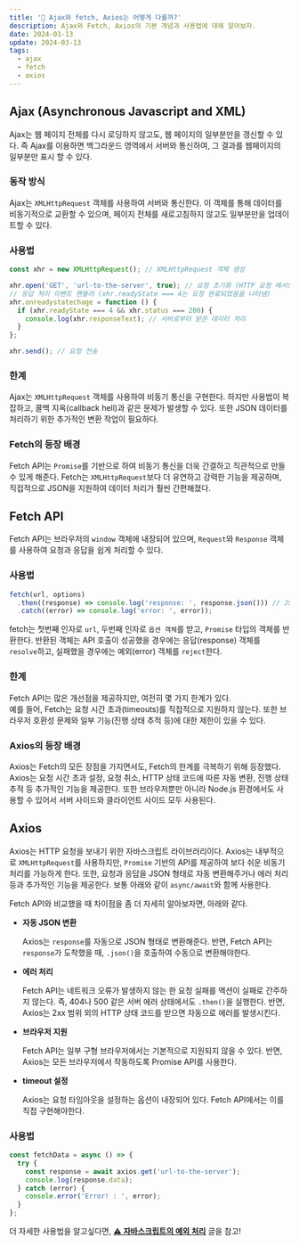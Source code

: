 ```yaml
---
title: '🦚 Ajax와 fetch, Axios는 어떻게 다를까?'
description: Ajax와 Fetch, Axios의 기본 개념과 사용법에 대해 알아보자.
date: 2024-03-13
update: 2024-03-13
tags:
  - ajax
  - fetch
  - axios
---
```


## Ajax (Asynchronous Javascript and XML)

Ajax는 웹 페이지 전체를 다시 로딩하지 않고도, 웹 페이지의 일부분만을 갱신할 수 있다. 즉 Ajax를 이용하면 백그라운드 영역에서 서버와 통신하여, 그 결과를 웹페이지의 일부분만 표시 할 수 있다.

### 동작 방식

Ajax는 `XMLHttpRequest` 객체를 사용하여 서버와 통신한다. 이 객체를 통해 데이터를 비동기적으로 교환할 수 있으며, 페이지 전체를 새로고침하지 않고도 일부분만을 업데이트할 수 있다.

### 사용법

```js
const xhr = new XMLHttpRequest(); // XMLHttpRequest 객체 생성

xhr.open('GET', 'url-to-the-server', true); // 요청 초기화 (HTTP 요청 메서드, 요청을 보낼 서버의 url, 비동기적으로 요청할 것인지 boolean)
// 응답 처리 이벤트 핸들러 (xhr.readyState === 4는 요청 완료되었음을 나타냄)
xhr.onreadystatechage = function () {
  if (xhr.readyState === 4 && xhr.status === 200) {
    console.log(xhr.responseText); // 서버로부터 받은 데이터 처리
  }
};

xhr.send(); // 요청 전송
```

### 한계

Ajax는 `XMLHttpRequest` 객체를 사용하여 비동기 통신을 구현한다. 하지만 사용법이 복잡하고, 콜백 지옥(callback hell)과 같은 문제가 발생할 수 있다. 또한 JSON 데이터를 처리하기 위한 추가적인 변환 작업이 필요하다.

### Fetch의 등장 배경

Fetch API는 `Promise`를 기반으로 하여 비동기 통신을 더욱 간결하고 직관적으로 만들 수 있게 해준다. Fetch는 `XMLHttpRequest`보다 더 유연하고 강력한 기능을 제공하며, 직접적으로 JSON을 지원하여 데이터 처리가 훨씬 간편해졌다.

## Fetch API

Fetch API는 브라우저의 `window` 객체에 내장되어 있으며, `Request`와 `Response` 객체를 사용하여 요청과 응답을 쉽게 처리할 수 있다.

### 사용법

```js
fetch(url, options)
  .then((response) => console.log('response: ', response.json())) // JSON 데이터로 변환
  .catch((error) => console.log('error: ', error));
```

fetch는 첫번째 인자로 `url`, 두번째 인자로 `옵션 객체`를 받고, `Promise` 타입의 객체를 반환한다. 반환된 객체는 API 호출이 성공했을 경우에는 응답(response) 객체를 `resolve`하고, 실패했을 경우에는 예외(error) 객체를 `reject`한다.

### 한계

Fetch API는 많은 개선점을 제공하지만, 여전히 몇 가지 한계가 있다.  
예를 들어, Fetch는 요청 시간 초과(timeouts)를 직접적으로 지원하지 않는다. 또한 브라우저 호환성 문제와 일부 기능(진행 상태 추적 등)에 대한 제한이 있을 수 있다.

### Axios의 등장 배경

Axios는 Fetch의 모든 장점을 가지면서도, Fetch의 한계를 극복하기 위해 등장했다. Axios는 요청 시간 초과 설정, 요청 취소, HTTP 상태 코드에 따른 자동 변환, 진행 상태 추적 등 추가적인 기능을 제공한다. 또한 브라우저뿐만 아니라 Node.js 환경에서도 사용할 수 있어서 서버 사이드와 클라이언트 사이드 모두 사용된다.

## Axios

Axios는 HTTP 요청을 보내기 위한 자바스크립트 라이브러리이다. Axios는 내부적으로 `XMLHttpRequest`를 사용하지만, `Promise` 기반의 API를 제공하여 보다 쉬운 비동기 처리를 가능하게 한다. 또한, 요청과 응답을 JSON 형태로 자동 변환해주거나 에러 처리 등과 추가적인 기능을 제공한다. 보통 아래와 같이 `async/await`와 함께 사용한다.

Fetch API와 비교했을 때 차이점을 좀 더 자세히 알아보자면, 아래와 같다.

- **자동 JSON 변환**

  Axios는 `response`를 자동으로 JSON 형태로 변환해준다. 반면, Fetch API는 `response`가 도착했을 때, `.json()`을 호출하여 수동으로 변환해야한다.

- **에러 처리**

  Fetch API는 네트워크 오류가 발생하지 않는 한 요청 실패를 액션이 실패로 간주하지 않는다. 즉, 404나 500 같은 서버 에러 상태에서도 `.then()`을 실행한다. 반면, Axios는 2xx 범위 외의 HTTP 상태 코드를 받으면 자동으로 에러를 발생시킨다.

- **브라우저 지원**

  Fetch API는 일부 구형 브라우저에서는 기본적으로 지원되지 않을 수 있다. 반면, Axios는 모든 브라우저에서 작동하도록 Promise API를 사용한다.

- **timeout 설정**

  Axios는 요청 타임아웃을 설정하는 옵션이 내장되어 있다. Fetch API에서는 이를 직접 구현해야한다.

### 사용법

```js
const fetchData = async () => {
  try {
    const response = await axios.get('url-to-the-server');
    console.log(response.data);
  } catch (error) {
    console.error('Error! : ', error);
  }
};
```

더 자세한 사용법을 알고싶다면, [**⚠️ 자바스크립트의 예외 처리**](https://leedawnn.github.io/error-handling/) 글을 참고!
